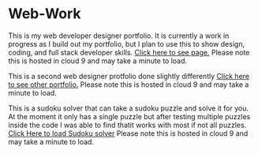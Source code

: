 # Web-Work 

This is my web developer designer portfolio.
It is currently a work in progress as I build out my portfolio, 
but I plan to use this to show design, coding, and full stack developer skills.
<a href = "https://preview.c9users.io/ravenn706/webwork/multipagePortfolio/index.html?_c9_id=livepreview1&_c9_host=https://ide.c9.io"> Click here to see page.</a> Please note this is hosted in cloud 9 and may take a minute to load.

This is a second web designer protfolio done slightly differently
<a href = "https://preview.c9users.io/ravenn706/webwork/cleanOnePagePortfolio/index.html"> Click here to see other portfolio.</a> Please note this is hosted in cloud 9 and may take a minute to load.

This is a sudoku solver that can take a sudoku puzzle and solve it for you. At the moment it only has a single puzzle but after testing multiple puzzles inside the code I was able to find thatit works with most if not all puzzles.
<a href = "https://preview.c9users.io/ravenn706/webwork/sudokuSolver/index.html?_c9_id=livepreview1&_c9_host=https://ide.c9.io"> Click Here to load Sudoku solver</a> Please note this is hosted in cloud 9 and may take a minute to load.